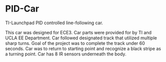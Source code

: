 # PID-Car
TI-Launchpad PID controlled line-following car. 

This car was designed for ECE3. Car parts were provided for by TI and UCLA EE Department. 
Car followed designated track that utilized multiple sharp turns. Goal of the project was to 
complete the track under 60 seconds. Car was to return to starting point and recognize a black stripe 
as a turning point. Car has 8 IR sensors underneath the body. 
